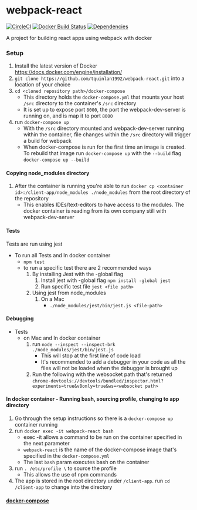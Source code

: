 # webpack-react
[![CircleCI](https://circleci.com/gh/tquinlan1992/webpack-react.svg?style=svg)](https://circleci.com/gh/tquinlan1992/webpack-react)
[![Docker Build Status](https://img.shields.io/docker/build/tquinlan1992/webpack-react.svg)](https://hub.docker.com/r/tquinlan1992/webpack-react/)
[![Dependencies](https://david-dm.org/tquinlan1992/webpack-react.svg)](https://david-dm.org/tquinlan1992/webpack-react)


A project for building react apps using webpack with docker

### Setup

1. Install the latest version of Docker
https://docs.docker.com/engine/installation/
2. ```git clone https://github.com/tquinlan1992/webpack-react.git``` into a location of your choice
3. ```cd <cloned repository path>/docker-compose```
    - This directory holds the ```docker-compose.yml``` that mounts your host ```/src``` directory to the container's ```/src``` directory
    - It is set up to expose port ```8000```, the port the webpack-dev-server is running on, and is map it to port ```8000```
4. run ```docker-compose up```
    - With the ```/src``` directory mounted and webpack-dev-server running within the container, file changes within the ```/src``` directory will trigger a build for webpack
    - When docker-compose is run for the first time an image is created.  To rebuild that image run ```docker-compose up``` with the ```--build``` flag
    ```docker-compose up --build```

#### Copying node_modules directory

1. After the container is running you're able to run ```docker cp <container id>:/client-app/node_modules ./node_modules``` from the root directory of the repository
    - This enables IDEs/text-editors to have access to the modules.  The docker container is reading from its own company still with webpack-dev-server

#### Tests
Tests are run using jest
- To run all Tests and In docker container
    - ```npm test```
    - to run a specific test there are 2 recommended ways
        1. By installing Jest with the -global flag
            1. Install jest with -global flag ```npm install -global jest```
            2. Run specific test file ```jest <file path>```
        2. Using jest from node_modules
            1. On a Mac
                - ```./node_modules/jest/bin/jest.js <file-path>```

#### Debugging
- Tests
    - on Mac and In docker container
        1. run ```node --inspect --inspect-brk ./node_modules/jest/bin/jest.js```
            - This will stop at the first line of code load
            - It's recommended to add a debugger in your code as all the files will not be loaded when the debugger is brought up
        2. Run the following with the websocket path that's returned ```chrome-devtools://devtools/bundled/inspector.html?experiments=true&v8only=true&ws=<websocket path>```

#### In docker container - Running bash, sourcing profile, changing to app directory
1. Go through the setup instructions so there is a ```docker-compose up``` container running
2. run ```docker exec -it webpack-react bash```
    - exec -it allows a command to be run on the container specified in the next parameter
    - ```webpack-react``` is the name of the docker-compose image that's specified in the ```docker-compose.yml```
    - The last ```bash``` param executes bash on the container
3. run ```. /etc/profile \``` to source the profile
    - This allows the use of npm commands
4. The app is stored in the root directory under ```/client-app```.  run ```cd /client-app``` to change into the directory

#### [docker-compose](./docker-compose/README.md)
